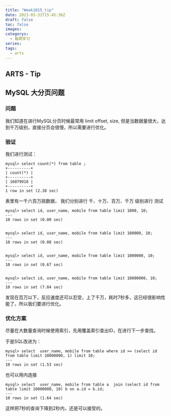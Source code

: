 ```yaml
---
title: "Week1015_tip"
date: 2023-03-31T15:45:36Z
draft: false 
toc: false
images:
categorys:
  - 每周学习
series:
tags:
  - arts 
---
```


## ARTS - Tip
## MySQL 大分页问题

### 问题
我们知道在进行MySQL分页时候最常用 limit offset, size, 但是当数据量很大，达到千万级别，直接分页会很慢，所以需要进行优化。

### 验证
我们进行测试：


```
mysql> select count(*) from table ;
+----------+
| count(*) |
+----------+
| 16079918 |
+----------+
1 row in set (2.38 sec)

```

表里有一千六百万挑数据， 我们分别进行 千、十万、百万、千万 级别进行 测试

```
mysql> select id, user_name, mobile from table limit 1000, 10;
---
10 rows in set (0.00 sec)


mysql> select id, user_name, mobile from table limit 100000, 10;
---
10 rows in set (0.08 sec)


mysql> select id, user_name, mobile from table limit 1000000, 10;
---
10 rows in set (0.67 sec)


mysql> select id, user_name, mobile from table limit 10000000, 10;
---
10 rows in set (7.04 sec)

```

发现在百万以下，反应速度还可以忍受，上了千万，耗时7秒多，这已经很影响性能了，所以我们要进行优化。

### 优化方案

尽量在大数量查询时候使用索引，先用覆盖索引查出ID，在进行下一步查找。

于是SQL改进为：

```
mysql> select  user_name, mobile from table where id >= (select id from table limit 10000000, 1) limit 10;
---
10 rows in set (1.53 sec)
```

也可以用内连接 

```
mysql> select  user_name, mobile from table a  join (select id from table limit 10000000, 10) b on a.id = b.id;
---
10 rows in set (1.64 sec)
```

这样把7秒的查询下降到2秒内，还是可以接受的。
